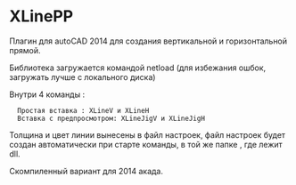 # XLinePP
Плагин для autoCAD 2014
для создания вертикальной и горизонтальной прямой.

Библиотека загружается командой netload (для избежания ошбок, 
загружать лучше с локального диска)

Внутри 4 команды : 

      Простая вставка : XLineV и XLineH
      Вставка с предпросмотром: XLineJigV и XLineJigH

Толщина и цвет линии вынесены в файл настроек, 
файл настроек будет создан автоматически при старте команды, в той же папке , где лежит dll.

Скомпиленный вариант для 2014 акада.
